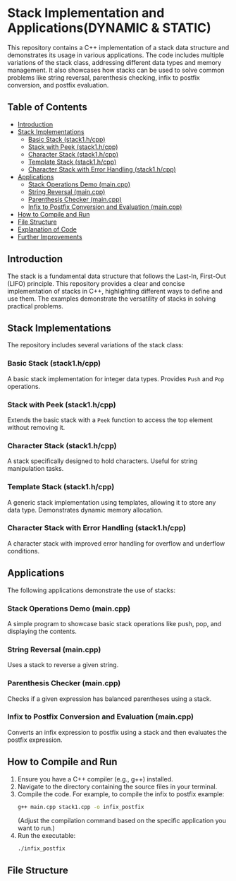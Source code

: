 # Stack Implementation and Applications(DYNAMIC & STATIC)

This repository contains a C++ implementation of a stack data structure and demonstrates its usage in various applications.  The code includes multiple variations of the stack class, addressing different data types and memory management.  It also showcases how stacks can be used to solve common problems like string reversal, parenthesis checking, infix to postfix conversion, and postfix evaluation.

## Table of Contents

- [Introduction](#introduction)
- [Stack Implementations](#stack-implementations)
    - [Basic Stack (stack1.h/cpp)](#basic-stack)
    - [Stack with Peek (stack1.h/cpp)](#stack-with-peek)
    - [Character Stack (stack1.h/cpp)](#character-stack)
    - [Template Stack (stack1.h/cpp)](#template-stack)
    - [Character Stack with Error Handling (stack1.h/cpp)](#character-stack-with-error-handling)
- [Applications](#applications)
    - [Stack Operations Demo (main.cpp)](#stack-operations-demo)
    - [String Reversal (main.cpp)](#string-reversal)
    - [Parenthesis Checker (main.cpp)](#parenthesis-checker)
    - [Infix to Postfix Conversion and Evaluation (main.cpp)](#infix-to-postfix-conversion-and-evaluation)
- [How to Compile and Run](#how-to-compile-and-run)
- [File Structure](#file-structure)
- [Explanation of Code](#explanation-of-code)
- [Further Improvements](#further-improvements)


## Introduction

The stack is a fundamental data structure that follows the Last-In, First-Out (LIFO) principle.  This repository provides a clear and concise implementation of stacks in C++, highlighting different ways to define and use them.  The examples demonstrate the versatility of stacks in solving practical problems.

## Stack Implementations

The repository includes several variations of the stack class:

### Basic Stack (stack1.h/cpp)

A basic stack implementation for integer data types.  Provides `Push` and `Pop` operations.

### Stack with Peek (stack1.h/cpp)

Extends the basic stack with a `Peek` function to access the top element without removing it.

### Character Stack (stack1.h/cpp)

A stack specifically designed to hold characters.  Useful for string manipulation tasks.

### Template Stack (stack1.h/cpp)

A generic stack implementation using templates, allowing it to store any data type. Demonstrates dynamic memory allocation.

### Character Stack with Error Handling (stack1.h/cpp)

A character stack with improved error handling for overflow and underflow conditions.

## Applications

The following applications demonstrate the use of stacks:

### Stack Operations Demo (main.cpp)

A simple program to showcase basic stack operations like push, pop, and displaying the contents.

### String Reversal (main.cpp)

Uses a stack to reverse a given string.

### Parenthesis Checker (main.cpp)

Checks if a given expression has balanced parentheses using a stack.

### Infix to Postfix Conversion and Evaluation (main.cpp)

Converts an infix expression to postfix using a stack and then evaluates the postfix expression.

## How to Compile and Run

1.  Ensure you have a C++ compiler (e.g., g++) installed.
2.  Navigate to the directory containing the source files in your terminal.
3.  Compile the code. For example, to compile the infix to postfix example:
    ```bash
    g++ main.cpp stack1.cpp -o infix_postfix
    ```
    (Adjust the compilation command based on the specific application you want to run.)
4.  Run the executable:
    ```bash
    ./infix_postfix
    ```

## File Structure
